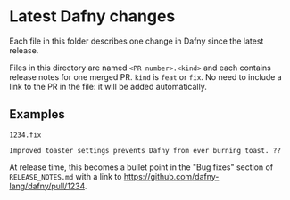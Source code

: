 # Latest Dafny changes

Each file in this folder describes one change in Dafny since the latest release.

Files in this directory are named `<PR number>.<kind>` and each contains release notes for one merged PR.  `kind` is `feat` or `fix`.  No need to include a link to the PR in the file: it will be added automatically.

## Examples

`1234.fix`

```
Improved toaster settings prevents Dafny from ever burning toast. ??
```

At release time, this becomes a bullet point in the "Bug fixes" section of `RELEASE_NOTES.md` with a link to <https://github.com/dafny-lang/dafny/pull/1234>.

